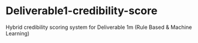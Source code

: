 # Deliverable1-credibility-score
Hybrid credibility scoring system for Deliverable 1m (Rule Based &amp; Machine Learning)
